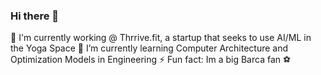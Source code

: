 ### Hi there 👋
🔭 I'm currently working @ Thrrive.fit, a startup that seeks to use AI/ML in the Yoga Space
🌱 I’m currently learning Computer Architecture and Optimization Models in Engineering
⚡ Fun fact: Im a big Barca fan ⚽ 


<!--
**dhruvahuja19/dhruvahuja19** is a ✨ _special_ ✨ repository because its `README.md` (this file) appears on your GitHub profile.

Here are some ideas to get you started:

- 🔭 I’m currently working on ...
- 🌱 I’m currently learning ...
- 👯 I’m looking to collaborate on ...
- 🤔 I’m looking for help with ...
- 💬 Ask me about ...
- 📫 How to reach me: ...
- 😄 Pronouns: ...
- ⚡ Fun fact: ...
-->
